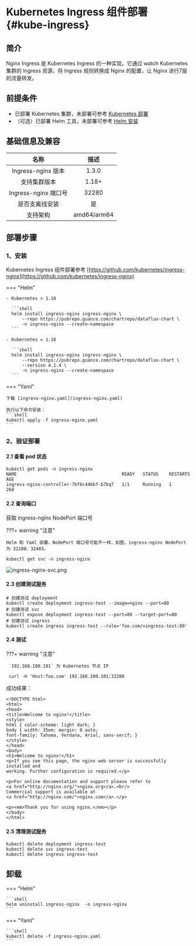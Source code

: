 # Kubernetes Ingress 组件部署 {#kube-ingress}

## 简介

Nginx Ingress 是 Kubernetes Ingress 的一种实现。它通过 watch Kubernetes 集群的 Ingress 资源，将 Ingress 规则转换成 Nginx 的配置，让 Nginx 进行7层的流量转发。


## 前提条件

- 已部署 Kubernetes 集群，未部署可参考 [Kubernetes 部署](http://127.0.0.1:8000/deployment/infra-kubernetes/)
- （可选）已部署 Helm 工具，未部署可参考 [Helm 安装](helm-install.md) 

## 基础信息及兼容

|     名称     |                   描述                   |
| :------------------: | :---------------------------------------------: |
|     Ingress-nginx 版本     |                   1.3.0                   |
|      支持集群版本       |  1.18+  |
| Ingress-nginx 端口号 |                      32280                      |
|    是否支离线安装    |                       是                        |
|       支持架构       |                   amd64/arm64                   |




## 部署步骤

### 1、安装
Kubernetes Ingress  组件部署参考 [https://github.com/kubernetes/ingress-nginx](https://github.com/kubernetes/ingress-nginx)

=== "Helm"

    - Kubernetes > 1.18

      ```shell
      helm install ingress-nginx ingress-nginx \
          --repo https://pubrepo.guance.com/chartrepo/dataflux-chart \
          -n ingress-nginx --create-namespace
      ``` 

    - Kubernetes = 1.18

      ```shell
      helm install ingress-nginx ingress-nginx \
          --repo https://pubrepo.guance.com/chartrepo/dataflux-chart \
          --version 4.1.4 \
          -n ingress-nginx --create-namespace
      ``` 

      

=== "Yaml"
    
    下载 [ingress-nginx.yaml](ingress-nginx.yaml)

    执行以下命令安装：
    ```shell
    kubectl apply -f ingress-nginx.yaml
    ``` 
   
### 2、验证部署

#### 2.1 查看 pod 状态
```shell
kubectl get pods -n ingress-nginx 
NAME                                        READY   STATUS    RESTARTS   AGE
ingress-nginx-controller-7bf6c446bf-b7bq7   1/1     Running   1          26d
```

#### 2.2 查询端口

获取 ingress-nginx NodePort 端口号

???+ warning "注意"

    Helm 和 Yaml 部署，NodePort 端口号可能不一样，如图，ingress-nginx NodePort 为 32280、32483。

```shell
kubectl get svc -n ingress-nginx
```
![ingress-nginx-svc.png](img/21.deployment_1.png)



#### 2.3 创建测试服务
```shell
# 创建测试 deployment
kubectl create deployment ingress-test --image=nginx --port=80
# 创建测试 svc
kubectl expose deployment ingress-test --port=80 --target-port=80
# 创建测试 ingress
kubectl create ingress ingress-test --rule='foo.com/=ingress-test:80'
```

#### 2.4 测试

???+ warning "注意"

     `192.168.100.101` 为 Kubernetes 节点 IP

```shell
 curl -H 'Host:foo.com' 192.168.100.101:32280
```
成功结果：
```shell
<!DOCTYPE html>
<html>
<head>
<title>Welcome to nginx!</title>
<style>
html { color-scheme: light dark; }
body { width: 35em; margin: 0 auto;
font-family: Tahoma, Verdana, Arial, sans-serif; }
</style>
</head>
<body>
<h1>Welcome to nginx!</h1>
<p>If you see this page, the nginx web server is successfully installed and
working. Further configuration is required.</p>

<p>For online documentation and support please refer to
<a href="http://nginx.org/">nginx.org</a>.<br/>
Commercial support is available at
<a href="http://nginx.com/">nginx.com</a>.</p>

<p><em>Thank you for using nginx.</em></p>
</body>
</html>
```

#### 2.5 清理测试服务
```shell
kubectl delete deployment ingress-test
kubectl delete svc ingress-test
kubectl delete ingress ingress-test
```


## 卸载

=== "Helm"

    ```shell
    helm uninstall ingress-nginx  -n ingress-nginx 
    ``` 


=== "Yaml"

    ```shell
    kubectl delete -f ingress-nginx.yaml
    ``` 
